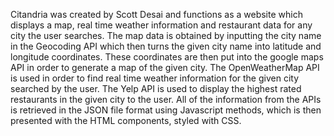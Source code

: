 Citandria was created by Scott Desai and functions as a website which displays a map, real time weather information and restaurant data for any city the user searches.
The map data is obtained by inputting the city name in the Geocoding API which then turns the given city name into latitude and longitude coordinates.
These coordinates are then put into the google maps API in order to generate a map of the given city.
The OpenWeatherMap API is used in order to find real time weather information for the given city searched by the user.
The Yelp API is used to display the highest rated restaurants in the given city to the user.
All of the information from the APIs is retrieved in the JSON file format using Javascript methods, which is then presented with the HTML components, styled with CSS.

